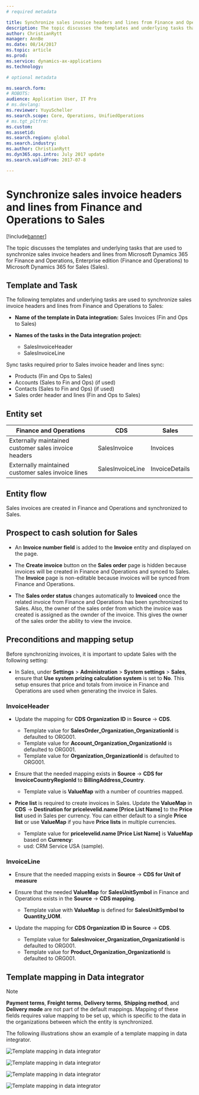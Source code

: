 ```yaml
---
# required metadata

title: Synchronize sales invoice headers and lines from Finance and Operations to Sales
description: The topic discusses the templates and underlying tasks that are used to synchronize sales invoice headers and lines from Microsoft Dynamics 365 for Finance and Operations, Enterprise edition to Microsoft Dynamics 365 for Sales. 
author: ChristianRytt
manager: AnnBe
ms.date: 08/14/2017
ms.topic: article
ms.prod: 
ms.service: dynamics-ax-applications
ms.technology: 

# optional metadata

ms.search.form: 
# ROBOTS: 
audience: Application User, IT Pro
# ms.devlang: 
ms.reviewer: YuyuScheller
ms.search.scope: Core, Operations, UnifiedOperations
# ms.tgt_pltfrm: 
ms.custom: 
ms.assetid: 
ms.search.region: global
ms.search.industry: 
ms.author: ChristianRytt
ms.dyn365.ops.intro: July 2017 update 
ms.search.validFrom: 2017-07-8

---
```


# Synchronize sales invoice headers and lines from Finance and Operations to Sales

[!include[banner](../includes/banner.md)]

The topic discusses the templates and underlying tasks that are used to synchronize sales invoice headers and lines from Microsoft Dynamics 365 for Finance and Operations, Enterprise edition (Finance and Operations) to Microsoft Dynamics 365 for Sales (Sales). 

## Template and Task

The following templates and underlying tasks are used to synchronize sales invoice headers and lines from Finance and Operations to Sales:

- **Name of the template in Data integration:** Sales Invoices (Fin and Ops to Sales)
- **Names of the tasks in the Data integration project:**

    - SalesInvoiceHeader
    - SalesInvoiceLine

Sync tasks required prior to Sales invoice header and lines sync:
-	Products (Fin and Ops to Sales)
-	Accounts (Sales to Fin and Ops) (if used)
-	Contacts (Sales to Fin and Ops) (if used)
-   Sales order header and lines (Fin and Ops to Sales)

## Entity set

| Finance and Operations                               | CDS              | Sales          |
|------------------------------------------------------|------------------|----------------|
| Externally maintained customer sales invoice headers | SalesInvoice     | Invoices       |
| Externally maintained customer sales invoice lines   | SalesInvoiceLine | InvoiceDetails |

## Entity flow

Sales invoices are created in Finance and Operations and synchronized to Sales.

## Prospect to cash solution for Sales

-  An **Invoice number field** is added to the **Invoice** entity and displayed on the page.
 
-  The **Create invoice** button on the **Sales order** page is hidden because invoices will be created in Finance and Operations and synced to Sales. The **Invoice** page is non-editable because invoices will be synced from Finance and Operations.
 
-  The **Sales order status** changes automatically to **Invoiced** once the related invoice from Finance and Operations has been  synchronized to Sales. Also, the owner of the sales order from which the invoice was created is assigned as the ownder of the invoice. This gives the owner of the sales order the ability to view the invoice.
 
## Preconditions and mapping setup

Before synchronizing invoices, it is important to update Sales with the following setting:

-  In Sales, under **Settings** > **Administration** > **System settings** > **Sales**, ensure that **Use system prizing calculation system** is set to **No**. This setup ensures that price and totals from invoice in Finance and Operations are used when generating the invoice in Sales.

### InvoiceHeader

- Update the mapping for **CDS Organization ID** in **Source** -> **CDS**. 

    -  Template value for **SalesOrder_Organization_OrganizationId** is defaulted to ORG001.
    -  Template value for **Account_Organization_OrganizationId** is defaulted to ORG001.
    -  Template value for **Organization_OrganizationId** is defaulted to ORG001.

- Ensure that the needed mapping exists in **Source** -> **CDS for InvoiceCountryRegionId** to **BillingAddress_Country**.

    -  Template value is **ValueMap** with a number of countries mapped.

- **Price list** is required to create invoices in Sales. Update the **ValueMap** in **CDS** -> **Destination for pricelevelid.name [Price List Name]** to the **Price list** used in Sales per currency. You can either default to a single **Price list** or use **ValueMap** if you have **Price lists** in multiple currencies.

    -  Template value for **pricelevelid.name [Price List Name]** is **ValueMap** based on **Currency**:
    -  usd: CRM Service USA (sample). 

### InvoiceLine

- Ensure that the needed mapping exists in **Source** -> **CDS for Unit of measure**

- Ensure that the needed **ValueMap** for **SalesUnitSymbol** in Finance and Operations exists in the **Source** -> **CDS mapping**. 
    
    - Template value with **ValueMap** is defined for **SalesUnitSymbol to Quantity_UOM**.
    
-  Update the mapping for **CDS Organization ID in Source** -> **CDS**. 

    -  Template value for **SalesInvoicer_Organization_OrganizationId** is defaulted to ORG001.
    -  Template value for **Product_Organization_OrganizationId** is defaulted to ORG001.
 
## Template mapping in Data integrator

> [!NOTE]
> **Payment terms**, **Freight terms**, **Delivery terms**, **Shipping method**, and **Delivery mode** are not part of the default mappings. Mapping of these fields requires value mapping to be set up, which is specific to the data in the organizations between which the entity is synchronized.

The following illustrations show an example of a template mapping in data integrator.

![Template mapping in data integrator](./media/sales-invoice-template-mapping-data-integrator-1.png)

![Template mapping in data integrator](./media/sales-invoice-template-mapping-data-integrator-2.png)

![Template mapping in data integrator](./media/sales-invoice-template-mapping-data-integrator-3.png)

![Template mapping in data integrator](./media/sales-invoice-template-mapping-data-integrator-4.png)
